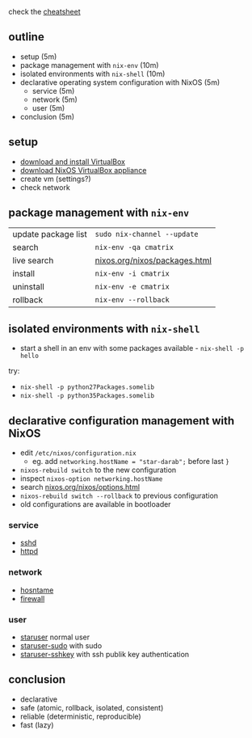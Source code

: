 check the [cheatsheet](cheatsheet.md)

## outline

- setup (5m)
- package management with `nix-env` (10m)
- isolated environments with `nix-shell` (10m)
- declarative operating system configuration with NixOS (5m)
  - service (5m)
  - network (5m)
  - user (5m)
- conclusion (5m)


## setup

- [download and install VirtualBox](https://www.virtualbox.org/wiki/Downloads)
- [download NixOS VirtualBox appliance](https://nixos.org/nixos/download.html)
- create vm (settings?)
- check network


## package management with `nix-env`

| | |
|---|---|
| update package list | `sudo nix-channel --update` |
| search | `nix-env -qa cmatrix` |
| live search | [nixos.org/nixos/packages.html](https://nixos.org/nixos/packages.html) |
| install | `nix-env -i cmatrix` |
| uninstall | `nix-env -e cmatrix` |
| rollback | `nix-env --rollback` |


## isolated environments with `nix-shell`

- start a shell in an env with some packages available - `nix-shell -p hello`

try:

- `nix-shell -p python27Packages.somelib`
- `nix-shell -p python35Packages.somelib`


## declarative configuration management with NixOS

- edit `/etc/nixos/configuration.nix`
  - eg. add `networking.hostName = "star-darab";` before last `}`
- `nixos-rebuild switch` to the new configuration
- inspect `nixos-option networking.hostName`
- search [nixos.org/nixos/options.html](https://nixos.org/nixos/options.html)
- `nixos-rebuild switch --rollback` to previous configuration
- old configurations are available in bootloader

### service

- [sshd](nixos/sshd.nix)
- [httpd](nixos/httpd.nix)


### network

- [hosntame](nixos/hostname.nix)
- [firewall](nixos/firewall.nix)


### user

- [staruser](nixos/staruser.nix) normal user
- [staruser-sudo](nixos/staruser-sudo.nix) with sudo
- [staruser-sshkey](nixos/staruser-sshkey.nix) with ssh publik key authentication


## conclusion

- declarative
- safe (atomic, rollback, isolated, consistent)
- reliable (deterministic, reproducible)
- fast (lazy)
